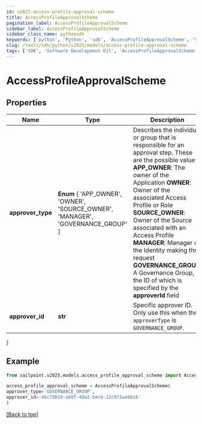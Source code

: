 ```yaml
---
id: v2025-access-profile-approval-scheme
title: AccessProfileApprovalScheme
pagination_label: AccessProfileApprovalScheme
sidebar_label: AccessProfileApprovalScheme
sidebar_class_name: pythonsdk
keywords: ['python', 'Python', 'sdk', 'AccessProfileApprovalScheme', 'V2025AccessProfileApprovalScheme'] 
slug: /tools/sdk/python/v2025/models/access-profile-approval-scheme
tags: ['SDK', 'Software Development Kit', 'AccessProfileApprovalScheme', 'V2025AccessProfileApprovalScheme']
---
```


# AccessProfileApprovalScheme


## Properties

Name | Type | Description | Notes
------------ | ------------- | ------------- | -------------
**approver_type** |  **Enum** [  'APP_OWNER',    'OWNER',    'SOURCE_OWNER',    'MANAGER',    'GOVERNANCE_GROUP' ] | Describes the individual or group that is responsible for an approval step. These are the possible values: **APP_OWNER**: The owner of the Application  **OWNER**: Owner of the associated Access Profile or Role  **SOURCE_OWNER**: Owner of the Source associated with an Access Profile  **MANAGER**: Manager of the Identity making the request  **GOVERNANCE_GROUP**: A Governance Group, the ID of which is specified by the **approverId** field | [optional] 
**approver_id** | **str** | Specific approver ID. Only use this when the `approverType` is `GOVERNANCE_GROUP`. | [optional] 
}

## Example

```python
from sailpoint.v2025.models.access_profile_approval_scheme import AccessProfileApprovalScheme

access_profile_approval_scheme = AccessProfileApprovalScheme(
approver_type='GOVERNANCE_GROUP',
approver_id='46c79819-a69f-49a2-becb-12c971ae66c6'
)

```
[[Back to top]](#) 


